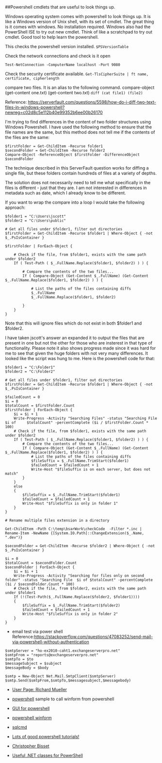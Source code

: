 ##Powershell cmdlets that are useful to look things up.

Windows operating system comes with powershell to look things up.  It is like a Windows version of Unix shell, with its set of cmdlet. 
The great thing is it comes with windows.  No installation required.
Windows also had the PowerShell ISE to try out new cmdlet.  Think of like a scratchpad to try out cmdlet. Good tool to help learn the powershell.


This checks the powershell version installed.
```$PSVersionTable```

Check the network connections and check is it open
```
Test-NetConnection -ComputerName localhost -Port 9080
```

Check the security certificate available.
```Get-TlsCipherSuite | ft name, certificate, cipherlength```


compare two files.  It is an alias to the following command. compare-object (get-content one.txt) (get-content two.txt)
```diff (cat file1) (file2)```

Reference: https://serverfault.com/questions/5598/how-do-i-diff-two-text-files-in-windows-powershell?newreg=c02d8c5e112b40e99352b6ee00b26170


I'm trying to find differences in the content of two folder structures using Windows Powershell. I have used the following method to ensure that the file names are the same, but this method does not tell me if the contents of the files are the same:


```
$firstFolder = Get-ChildItem -Recurse folder1
$secondFolder = Get-ChildItem -Recurse folder2
Compare-Object -ReferenceObject $firstFolder -DifferenceObject $secondFolder
```
The technique described in this ServerFault question works for diffing a single file, but these folders contain hundreds of files at a variety of depths.

The solution does not necessarily need to tell me what specifically in the files is different - just that they are. I am not interested in differences in metadata such as date, which I already know to be different.


If you want to wrap the compare into a loop I would take the following approach:
```
$folder1 = "C:\Users\jscott"
$folder2 = "C:\Users\public"

# Get all files under $folder1, filter out directories
$firstFolder = Get-ChildItem -Recurse $folder1 | Where-Object { -not $_.PsIsContainer }

$firstFolder | ForEach-Object {

    # Check if the file, from $folder1, exists with the same path under $folder2
    If ( Test-Path ( $_.FullName.Replace($folder1, $folder2) ) ) {

        # Compare the contents of the two files...
        If ( Compare-Object (Get-Content $_.FullName) (Get-Content $_.FullName.Replace($folder1, $folder2) ) ) {

            # List the paths of the files containing diffs
            $_.FullName
            $_.FullName.Replace($folder1, $folder2)

        }
    }   
}
```
Note that this will ignore files which do not exist in both $folder1 and $folder2.

I have taken jscott's answer an expanded it to output the files that are present in one but not the other for those who are insterest in that type of functionality. Please note it also shows progress made since it was hard for me to see that given the huge folders with not very many differences. It looked like the script was hung to me. Here is the 
powershell code for that:

```
$folder1 = "C:\Folder1"
$folder2 = "C:\Folder2"

# Get all files under $folder1, filter out directories
$firstFolder = Get-ChildItem -Recurse $folder1 | Where-Object { -not $_.PsIsContainer }

$failedCount = 0
$i = 0
$totalCount = $firstFolder.Count
$firstFolder | ForEach-Object {
    $i = $i + 1
    Write-Progress -Activity "Searching Files" -status "Searching File  $i of     $totalCount" -percentComplete ($i / $firstFolder.Count * 100)
    # Check if the file, from $folder1, exists with the same path under $folder2
    If ( Test-Path ( $_.FullName.Replace($folder1, $folder2) ) ) {
        # Compare the contents of the two files...
        If ( Compare-Object (Get-Content $_.FullName) (Get-Content $_.FullName.Replace($folder1, $folder2) ) ) {
            # List the paths of the files containing diffs
            $fileSuffix = $_.FullName.TrimStart($folder1)
            $failedCount = $failedCount + 1
            Write-Host "$fileSuffix is on each server, but does not match"
        }
    }
    else
    {
        $fileSuffix = $_.FullName.TrimStart($folder1)
        $failedCount = $failedCount + 1
        Write-Host "$fileSuffix is only in folder 1"
    }
}

# Rename multiple files extension in a directory

Get-ChildItem -Path C:\temp\bsarWork\checkCode  -Filter *.inc | Rename-Item -NewName {[System.IO.Path]::ChangeExtension($_.Name, ".dev")}

$secondFolder = Get-ChildItem -Recurse $folder2 | Where-Object { -not $_.PsIsContainer }

$i = 0
$totalCount = $secondFolder.Count
$secondFolder | ForEach-Object {
    $i = $i + 1
    Write-Progress -Activity "Searching for files only on second folder" -status "Searching File  $i of $totalCount" -percentComplete ($i / $secondFolder.Count * 100)
    # Check if the file, from $folder2, exists with the same path under $folder1
    If (!(Test-Path($_.FullName.Replace($folder2, $folder1))))
    {
        $fileSuffix = $_.FullName.TrimStart($folder2)
        $failedCount = $failedCount + 1
        Write-Host "$fileSuffix is only in folder 2"
    }
}
```


* email test via power shell Reference:https://stackoverflow.com/questions/47083252/send-mail-via-powershell-without-authentication
```
$smtpServer = "ho-ex2010-caht1.exchangeserverpro.net"
$smtpFrom = "reports@exchangeserverpro.net"
$smtpTo = $to
$messageSubject = $subject
$messageBody = $body

$smtp = New-Object Net.Mail.SmtpClient($smtpServer)
$smtp.Send($smtpFrom,$smtpTo,$messagesubject,$messagebody)
```


* [User Page: Richard Mueller
](https://social.technet.microsoft.com/wiki/contents/articles/31616.user-page-richard-mueller.aspx)

* [powershell](https://gallery.technet.microsoft.com/PowerShell-Script-to-b7c247db)    sample to call winform from powershell
* [GUI for powershell](https://theitbros.com/powershell-gui-for-scripts/)
* [powershell winform](https://adamtheautomator.com/powershell-form/)
* [sqlcmd](https://www.sqlshack.com/working-with-powershells-invoke-sqlcmd/)

* [Lots of good powershell tutorials!](https://adamtheautomator.com/author/adam-bertram/)
* [Christopher Bisset](https://adamtheautomator.com/author/christopher-b/)
* [Useful .NET classes for PowerShell](https://4sysops.com/wiki/useful-net-classes-for-powershell/)
